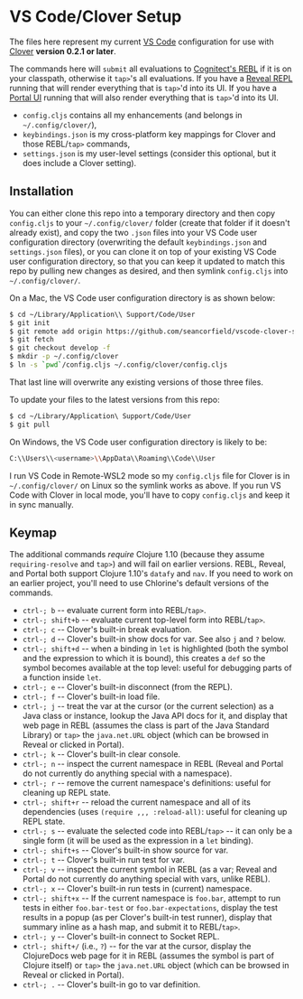 # VS Code/Clover Setup

The files here represent my current [VS Code](https://code.visualstudio.com/) configuration for use with [Clover](https://marketplace.visualstudio.com/items?itemName=mauricioszabo.clover) **version 0.2.1 or later**.

The commands here will `submit` all evaluations to [Cognitect's REBL](https://github.com/cognitect-labs/REBL-distro) if it is on your classpath, otherwise it `tap>`'s all evaluations. If you have a [Reveal REPL](https://github.com/vlaaad/reveal) running that will render everything that is `tap>`'d into its UI. If you have a [Portal UI](https://github.com/djblue/portal) running that will also render everything that is `tap>`'d into its UI.

* `config.cljs` contains all my enhancements (and belongs in `~/.config/clover/`),
* `keybindings.json` is my cross-platform key mappings for Clover and those REBL/`tap>` commands,
* `settings.json` is my user-level settings (consider this optional, but it does include a Clover setting).

## Installation

You can either clone this repo into a temporary directory and then copy `config.cljs` to your `~/.config/clover/` folder (create that folder if it doesn't already exist), and copy the two `.json` files into your VS Code user configuration directory (overwriting the default `keybindings.json` and `settings.json` files), or you can clone it on top of your existing VS Code user configuration directory, so that you can keep it updated to match this repo by pulling new changes as desired, and then symlink `config.cljs` into `~/.config/clover/`.

On a Mac, the VS Code user configuration directory is as shown below:

```bash
$ cd ~/Library/Application\\ Support/Code/User
$ git init
$ git remote add origin https://github.com/seancorfield/vscode-clover-setup.git
$ git fetch
$ git checkout develop -f
$ mkdir -p ~/.config/clover
$ ln -s `pwd`/config.cljs ~/.config/clover/config.cljs
```

That last line will overwrite any existing versions of those three files.

To update your files to the latest versions from this repo:

```bash
$ cd ~/Library/Application\ Support/Code/User
$ git pull
```

On Windows, the VS Code user configuration directory is likely to be:

```bash
C:\\Users\\<username>\\AppData\\Roaming\\Code\\User
```

I run VS Code in Remote-WSL2 mode so my `config.cljs` file for Clover is in `~/.config/clover/` on Linux so the symlink works as above. If you run VS Code with Clover in local mode, you'll have to copy `config.cljs` and keep it in sync manually.

## Keymap

The additional commands _require_ Clojure 1.10 (because they assume `requiring-resolve` and `tap>`) and will fail on earlier versions. REBL, Reveal, and Portal both support Clojure 1.10's `datafy` and `nav`. If you need to work on an earlier project, you'll need to use Chlorine's default versions of the commands.

* `ctrl-; b` -- evaluate current form into REBL/`tap>`.
* `ctrl-; shift+b` -- evaluate current top-level form into REBL/`tap>`.
* `ctrl-; c` -- Clover's built-in break evaluation.
* `ctrl-; d` -- Clover's built-in show docs for var. See also `j` and `?` below.
* `ctrl-; shift+d` -- when a binding in `let` is highlighted (both the symbol and the expression to which it is bound), this creates a `def` so the symbol becomes available at the top level: useful for debugging parts of a function inside `let`.
* `ctrl-; e` -- Clover's built-in disconnect (from the REPL).
* `ctrl-; f` -- Clover's built-in load file.
* `ctrl-; j` -- treat the var at the cursor (or the current selection) as a Java class or instance, lookup the Java API docs for it, and display that web page in REBL (assumes the class is part of the Java Standard Library) or `tap>` the `java.net.URL` object (which can be browsed in Reveal or clicked in Portal).
* `ctrl-; k` -- Clover's built-in clear console.
* `ctrl-; n` -- inspect the current namespace in REBL (Reveal and Portal do not currently do anything special with a namespace).
* `ctrl-; r` -- remove the current namespace's definitions: useful for cleaning up REPL state.
* `ctrl-; shift+r` -- reload the current namespace and all of its dependencies (uses `(require ,,, :reload-all)`: useful for cleaning up REPL state.
* `ctrl-; s` -- evaluate the selected code into REBL/`tap>` -- it can only be a single form (it will be used as the expression in a `let` binding).
* `ctrl-; shift+s` -- Clover's built-in show source for var.
* `ctrl-; t` -- Clover's built-in run test for var.
* `ctrl-; v` -- inspect the current symbol in REBL (as a var; Reveal and Portal do not currently do anything special with vars, unlike REBL).
* `ctrl-; x` -- Clover's built-in run tests in (current) namespace.
* `ctrl-; shift+x` -- If the current namespace is `foo.bar`, attempt to run tests in either `foo.bar-test` or `foo.bar-expectations`, display the test results in a popup (as per Clover's built-in test runner), display that summary inline as a hash map, and submit it to REBL/`tap>`.
* `ctrl-; y` -- Clover's built-in connect to Socket REPL.
* `ctrl-; shift+/` (i.e., `?`) -- for the var at the cursor, display the ClojureDocs web page for it in REBL (assumes the symbol is part of Clojure itself) or `tap>` the `java.net.URL` object (which can be browsed in Reveal or clicked in Portal).
* `ctrl-; .` -- Clover's built-in go to var definition.
